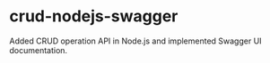 # crud-nodejs-swagger
Added CRUD operation API in Node.js and implemented Swagger UI documentation.
